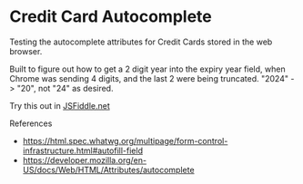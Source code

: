 # Credit Card Autocomplete
Testing the autocomplete attributes for Credit Cards stored in the web browser.

Built to figure out how to get a 2 digit year into the expiry year field, when Chrome was sending 4 digits, and the last 2 were being truncated. "2024" -> "20", not "24" as desired.

Try this out in [JSFiddle.net](https://jsfiddle.net/gh/get/library/pure/JamesW75/credit-card-autocomplete/tree/main/demo/)

References
* https://html.spec.whatwg.org/multipage/form-control-infrastructure.html#autofill-field
* https://developer.mozilla.org/en-US/docs/Web/HTML/Attributes/autocomplete
